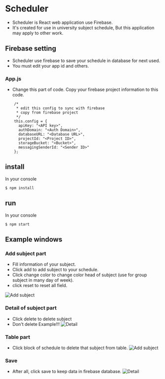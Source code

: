 # Scheduler

- Scheduler is React web application use Firebase.
- It's created for use in university subject schedule, But this application may apply to other work.

## Firebase setting

- Scheduler use firebase to save your schedule in database for next used.
- You must edit your app id and others.

### App.js

- Change this part of code. Copy your firebase project information to this code.

```
    /*
     * edit this config to sync with firebase
     * copy from firebase project
     */
    this.config = {
      apiKey: "<API key>",
      authDomain: "<Auth Domain>",
      databaseURL: "<Database URL>",
      projectId: "<Project ID>",
      storageBucket: "<Bucket>",
      messagingSenderId: "<Sender ID>"
    };
```

## install

In your console

```
$ npm install
```

## run

In your console

```
$ npm start
```

## Example windows

### Add subject part

- Fill information of your subject.
- Click add to add subject to your schedule.
- Click change color to change color head of subject (use for group subject in many day of week).
- click reset to reset all field.

![Add subject](https://github.com/juierror/scheduler/blob/master/public/scheduler01.JPG)

### Detail of subject part

- Click delete to delete subject
- Don't delete Example!!!
  ![Detail](https://github.com/juierror/scheduler/blob/master/public/scheduler02.JPG)

### Table part

- Click block of schedule to delete that subject from table.
  ![Add subject](https://github.com/juierror/scheduler/blob/master/public/scheduler03.JPG)

### Save

- After all, click save to keep data in firebase database.
  ![Detail](https://github.com/juierror/scheduler/blob/master/public/scheduler04.JPG)
